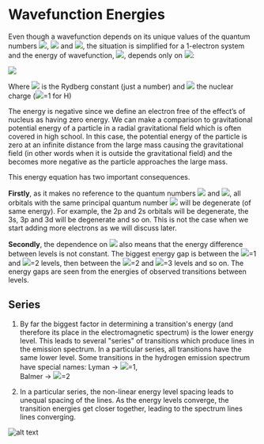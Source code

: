 # Wavefunction Energies

Even though a wavefunction depends on its unique values of the quantum numbers <img src="https://render.githubusercontent.com/render/math?math=n">, <img src="https://render.githubusercontent.com/render/math?math=l"> and <img src="https://render.githubusercontent.com/render/math?math=m_l">, the situation is simplified for a 1-electron system and the energy of wavefunction, <img src="https://render.githubusercontent.com/render/math?math=E_n">,  depends only on <img src="https://render.githubusercontent.com/render/math?math=n">:
 
<img src="https://render.githubusercontent.com/render/math?math=E_n=-\frac{R_HZ^2}{n^2}\rightarrow E_n\propto-\frac{1}{n^2}"> 
 
Where <img src="https://render.githubusercontent.com/render/math?math=R_H"> is the Rydberg constant (just a number) and <img src="https://render.githubusercontent.com/render/math?math=Z"> the nuclear charge (<img src="https://render.githubusercontent.com/render/math?math=Z">=1 for H)
 
The energy is negative since we define an electron free of the effect’s of nucleus as having zero energy. We can make a comparison to gravitational potential energy of a particle in a radial gravitational field which is often covered in high school. In this case, the potential energy of the particle is zero at an infinite distance from the large mass causing the gravitational field (in other words when it is outside the gravitational field) and the becomes more negative as the particle approaches the large mass. 

This energy equation has two important consequences.

**Firstly**, as it makes no reference to the quantum numbers <img src="https://render.githubusercontent.com/render/math?math=l"> and <img src="https://render.githubusercontent.com/render/math?math=m_l">, all orbitals with the same principal quantum number <img src="https://render.githubusercontent.com/render/math?math=n"> will be degenerate (of same energy). For example, the 2p and 2s orbitals will be degenerate, the 3s, 3p and 3d will be degenerate and so on. This is not the case when we start adding more electrons as we will discuss later. 
 
**Secondly**, the dependence on <img src="https://render.githubusercontent.com/render/math?math=\frac{1}{n^2}"> also means that the energy difference between levels is not constant. The biggest energy gap is between the <img src="https://render.githubusercontent.com/render/math?math=n">=1 and <img src="https://render.githubusercontent.com/render/math?math=n">=2 levels, then between the <img src="https://render.githubusercontent.com/render/math?math=n">=2 and <img src="https://render.githubusercontent.com/render/math?math=n">=3 levels and so on. The energy gaps are seen from the energies of observed transitions between levels. 

## Series 

1. By far the biggest factor in determining a transition's energy (and therefore its place in the electromagnetic spectrum) is the lower energy level. This leads to several "series" of transitions which produce lines in the emission spectrum. In a particular series, all transitions have the same lower level. Some transitions in the hydrogen emission spectrum have special names:
Lyman → <img src="https://render.githubusercontent.com/render/math?math=n">=1,  
Balmer → <img src="https://render.githubusercontent.com/render/math?math=n">=2 

2. In a particular series, the non-linear energy level spacing leads to unequal spacing of the lines. As the energy levels converge, the transition energies get closer together, leading to the spectrum lines lines converging.   

![alt text](https://github.com/Oxbridge-Science-Academy/Chemistry_Courses/blob/master/Atomic_Orbitals/Energy%20levels.png)

